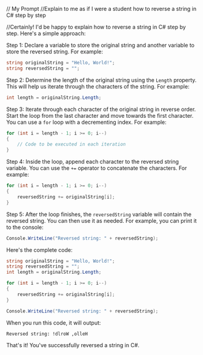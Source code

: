 // My Prompt
//Explain to me as if I were a student how to reverse a string in C# step by step 

//Certainly! I'd be happy to explain how to reverse a string in C# step by step. Here's a simple approach:

Step 1: Declare a variable to store the original string and another variable to store the reversed string. For example:
```csharp
string originalString = "Hello, World!";
string reversedString = "";
```

Step 2: Determine the length of the original string using the `Length` property. This will help us iterate through the characters of the string. For example:
```csharp
int length = originalString.Length;
```

Step 3: Iterate through each character of the original string in reverse order. Start the loop from the last character and move towards the first character. You can use a `for` loop with a decrementing index. For example:
```csharp
for (int i = length - 1; i >= 0; i--)
{
    // Code to be executed in each iteration
}
```

Step 4: Inside the loop, append each character to the reversed string variable. You can use the `+=` operator to concatenate the characters. For example:
```csharp
for (int i = length - 1; i >= 0; i--)
{
    reversedString += originalString[i];
}
```

Step 5: After the loop finishes, the `reversedString` variable will contain the reversed string. You can then use it as needed. For example, you can print it to the console:
```csharp
Console.WriteLine("Reversed string: " + reversedString);
```

Here's the complete code:
```csharp
string originalString = "Hello, World!";
string reversedString = "";
int length = originalString.Length;

for (int i = length - 1; i >= 0; i--)
{
    reversedString += originalString[i];
}

Console.WriteLine("Reversed string: " + reversedString);
```

When you run this code, it will output:
```
Reversed string: !dlroW ,olleH
```

That's it! You've successfully reversed a string in C#.